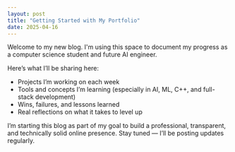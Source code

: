 ```yaml
---
layout: post
title: "Getting Started with My Portfolio"
date: 2025-04-16
---
```


Welcome to my new blog. I'm using this space to document my progress as a computer science student and future AI engineer.

Here’s what I’ll be sharing here:
- Projects I’m working on each week
- Tools and concepts I’m learning (especially in AI, ML, C++, and full-stack development)
- Wins, failures, and lessons learned
- Real reflections on what it takes to level up

I’m starting this blog as part of my goal to build a professional, transparent, and technically solid online presence. Stay tuned — I’ll be posting updates regularly.

